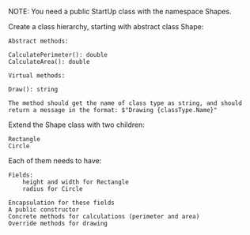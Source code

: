 NOTE: You need a public StartUp class with the namespace Shapes.

Create a class hierarchy, starting with abstract class Shape:

	Abstract methods:

	CalculatePerimeter(): double
	CalculateArea(): double

	Virtual methods:

	Draw(): string

	The method should get the name of class type as string, and should return a message in the format: $"Drawing {classType.Name}"

Extend the Shape class with two children:

	Rectangle
	Circle

Each of them needs to have: 

	Fields: 
		height and width for Rectangle
		radius for Circle
		
	Encapsulation for these fields
	A public constructor 
	Concrete methods for calculations (perimeter and area)
	Override methods for drawing 
